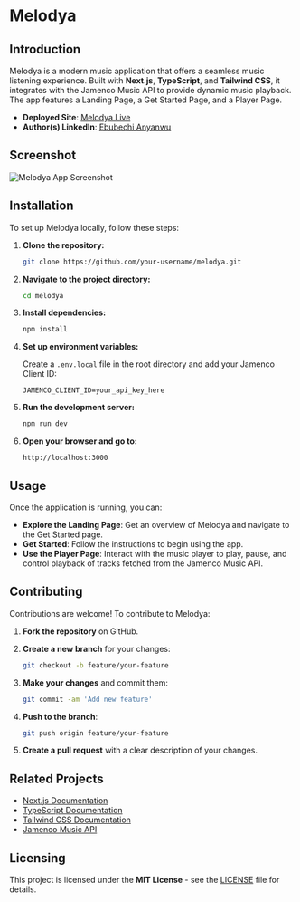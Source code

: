# Melodya

## Introduction

Melodya is a modern music application that offers a seamless music listening experience. Built with **Next.js**, **TypeScript**, and **Tailwind CSS**, it integrates with the Jamenco Music API to provide dynamic music playback. The app features a Landing Page, a Get Started Page, and a Player Page.

- **Deployed Site**: [Melodya Live](https://melodiya.vercel.app)
- **Author(s) LinkedIn**: [Ebubechi Anyanwu](https://www.linkedin.com/in/chiefebube)

## Screenshot

![Melodya App Screenshot](public/Screenshot.png)

## Installation

To set up Melodya locally, follow these steps:

1. **Clone the repository:**

   ```bash
   git clone https://github.com/your-username/melodya.git
   ```

2. **Navigate to the project directory:**

   ```bash
   cd melodya
   ```

3. **Install dependencies:**

   ```bash
   npm install
   ```

4. **Set up environment variables:**

   Create a `.env.local` file in the root directory and add your Jamenco Client ID:

   ```env
   JAMENCO_CLIENT_ID=your_api_key_here
   ```

5. **Run the development server:**

   ```bash
   npm run dev
   ```

6. **Open your browser and go to:**

   ```
   http://localhost:3000
   ```

## Usage

Once the application is running, you can:

- **Explore the Landing Page**: Get an overview of Melodya and navigate to the Get Started page.
- **Get Started**: Follow the instructions to begin using the app.
- **Use the Player Page**: Interact with the music player to play, pause, and control playback of tracks fetched from the Jamenco Music API.

## Contributing

Contributions are welcome! To contribute to Melodya:

1. **Fork the repository** on GitHub.
2. **Create a new branch** for your changes:

   ```bash
   git checkout -b feature/your-feature
   ```

3. **Make your changes** and commit them:

   ```bash
   git commit -am 'Add new feature'
   ```

4. **Push to the branch**:

   ```bash
   git push origin feature/your-feature
   ```

5. **Create a pull request** with a clear description of your changes.

## Related Projects

- [Next.js Documentation](https://nextjs.org/docs)
- [TypeScript Documentation](https://www.typescriptlang.org/docs/)
- [Tailwind CSS Documentation](https://tailwindcss.com/docs)
- [Jamenco Music API](https://jamenco-api-url.com)

## Licensing

This project is licensed under the **MIT License** - see the [LICENSE](LICENSE) file for details.
